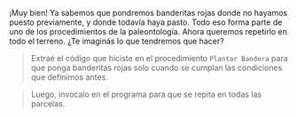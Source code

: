 <gs-attire attire-url="https://raw.githubusercontent.com/MumukiProject/mumuki-guia-gobstones-expresiones-kids/master/assets/attires/config_1534261073557.json"></gs-attire>

<gs-toolbox toolbox-url="https://raw.githubusercontent.com/MumukiProject/mumuki-guia-gobstones-expresiones-kids/master/assets/toolbox.xml">
</gs-toolbox>

¡Muy bien! Ya sabemos que pondremos banderitas rojas donde no hayamos puesto previamente, y donde todavía haya pasto. Todo eso forma parte de uno de los procedimientos de la paleontología. Ahora queremos repetirlo en todo el terreno. ¿Te imaginás lo que tendremos que hacer?

> Extraé el código que hiciste en el procedimiento `Plantar Bandera` para que ponga banderitas rojas solo cuando se cumplan las condiciones que definimos antes. 

> Luego, invocalo en el programa para que se repita en todas las parcelas. 

